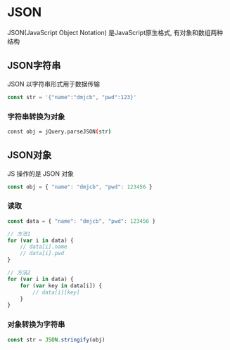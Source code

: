 <!--
 * @Description: 
 * @Version: 1.0
 * @Author: dmjcb
 * @Email:  
 * @Date: 2021-01-16 17:59:35
 * @LastEditors: dmjcb
 * @LastEditTime: 2023-04-24 10:11:16
-->

# JSON

JSON(JavaScript Object Notation) 是JavaScript原生格式, 有对象和数组两种结构

## JSON字符串

JSON 以字符串形式用于数据传输

```js
const str = '{"name":"dmjcb", "pwd":123}'
```

### 字符串转换为对象

```sh
const obj = jQuery.parseJSON(str)
```

## JSON对象

JS 操作的是 JSON 对象

```js
const obj = { "name": "dmjcb", "pwd": 123456 }
```

### 读取

```js
const data = { "name": "dmjcb", "pwd": 123456 }

// 方法1
for (var i in data) {
    // data[i].name
    // data[i].pwd
}

// 方法2
for (var i in data) {
    for (var key in data[i]) {
        // data[i][key]
    }
}
```

### 对象转换为字符串

```js
const str = JSON.stringify(obj)
```
